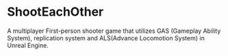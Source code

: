 # ShootEachOther
A multiplayer First-person shooter game that utilizes GAS (Gameplay Ability System), replication system and ALS(Advance Locomotion System) in Unreal Engine.
